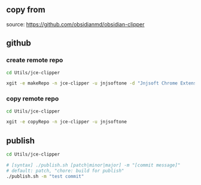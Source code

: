 ## copy from
source: https://github.com/obsidianmd/obsidian-clipper

## github

### create remote repo

```sh
cd Utils/jce-clipper

xgit -e makeRepo -n jce-clipper -u jnjsoftone -d "Jnjsoft Chrome Extension For Obsidian Web Clipper(Fork from obsidian-clipper)"
```

### copy remote repo

```sh
cd Utils/jce-clipper

xgit -e copyRepo -n jce-clipper -u jnjsoftone
```

## publish

```sh
cd Utils/jce-clipper

# [syntax] ./publish.sh [patch|minor|major] -m "[commit message]"
# default: patch, "chore: build for publish"
./publish.sh -m "test commit"
```
